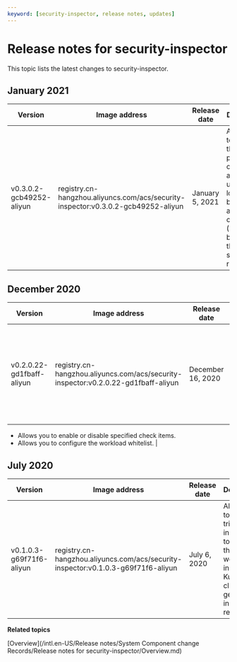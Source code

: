 ```yaml
---
keyword: [security-inspector, release notes, updates]
---
```


# Release notes for security-inspector

This topic lists the latest changes to security-inspector.

## January 2021

|Version|Image address|Release date|Description|
|-------|-------------|------------|-----------|
|v0.3.0.2-gcb49252-aliyun|registry.cn-hangzhou.aliyuncs.com/acs/security-inspector:v0.3.0.2-gcb49252-aliyun|January 5, 2021|Allows you to check the access permissions of anonymous users to locate role-based access control \(RBAC\) role bindings that have security risks.|

## December 2020

|Version|Image address|Release date|Description|
|-------|-------------|------------|-----------|
|v0.2.0.22-gd1fbaff-aliyun|registry.cn-hangzhou.aliyuncs.com/acs/security-inspector:v0.2.0.22-gd1fbaff-aliyun|December 16, 2020|New features:-   Allows you to store the latest inspection results in Custom Resource Definitions \(CRDs\).
-   Allows you to enable or disable specified check items.
-   Allows you to configure the workload whitelist. |

## July 2020

|Version|Image address|Release date|Description|
|-------|-------------|------------|-----------|
|v0.1.0.3-g69f71f6-aliyun|registry.cn-hangzhou.aliyuncs.com/acs/security-inspector:v0.1.0.3-g69f71f6-aliyun|July 6, 2020|Allows you to manually trigger an inspection to check the workloads in a Kubernetes cluster and generate an inspection report.|

**Related topics**  


[Overview](/intl.en-US/Release notes/System Component change Records/Release notes for security-inspector/Overview.md)

